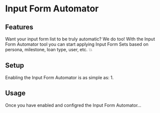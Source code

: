 # Input Form Automator

## Features

Want your input form list to be truly automatic? We do too! 
With the Input Form Automator tool you can start applying Input Form Sets based on persona, milestone, loan type, user, etc. :boom:
## Setup

Enabling the Input Form Automator is as simple as:
1. 

## Usage

Once you have enabled and configred the Input Form Automator...